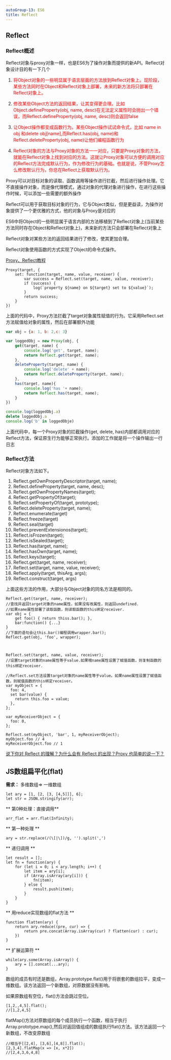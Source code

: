 ```yaml
---
autoGroup-13: ES6
title: Reflect
---
```


## Reflect
### Reflect概述

Reflect对象与proxy对象一样，也是ES6为了操作对象而提供的新API。Reflect对象设计目的有一下几个

1. <span style="color: red">将Object对象的一些明显属于语言层面的方法放到Reflect对象上。现阶段，某些方法同时在Object和Reflect对象上部署，未来的新方法将只部署在Reflect对象上。</span>

2. <span style="color: red">修改某些Object方法的返回结果，让其变得更合理。比如Object.defineProperty(obj, name, desc)在无法定义属性时会抛出一个错误，而Reflect.defineProperty(obj, name, desc)则会返回false</span>

3. <span style="color: red">让Object操作都变成函数行为。某些Object操作试试命令式，比如 name in obj 和delete obj[name],而Reflect.has(obj, name)和Reflect.deleteProperty(obj, name)让他们编程函数行为</span>

4. <span style="color: red">Reflect对象的方法与Proxy对象的方法一一对应，只要是Proxy对象的方法，就能在Reflect对象上找到对应的方法。这就让Proxy对象可以方便的调用对应的Reflect方法完成默认行为，作为修改行为的基础。也就是说，不管Proxy怎么修改默认行为，你总在Reflect上获取默认行为。</span>

Proxy可以对目标对象的读取、函数调用等操作进行拦截，然后进行操作处理。它不直接操作对象，而是像代理模式，通过对象的代理对象进行操作，在进行这些操作时候，可以添加一些需要的额外操作

Reflect可以用于获取目标对象的行为，它与Object类似，但是更益读，为操作对象提供了一个更优雅的方式，他的对象与Proxy是对应的


ES6中将Object的一些明显属于语言内部的方法移植到了Reflect对象上(当前某些方法同时存在Object和Reflect对象上)，未来新的方法只会部署在Reflect对象上

Reflect对象对某些方法的返回结果进行了修改，使其更加合理。

Reflect对象使用函数的方式实现了Object的命令式操作。

[Proxy、Reflect教程](https://www.runoob.com/w3cnote/es6-reflect-proxy.html)

```
Proxy(target, {
	set: function(target, name, value, receiver) {
    	var success = Reflect.set(target, name, value, receiver);
        if (success) {
        	log(`property ${name} on ${target} set to ${value}`);
        }
        return success;
    }
})
```
上面的代码中，Proxy方法拦截了target对象属性赋值的行为。它采用Reflect.set方法赋值给对象的属性，然后在部署额外功能

```javascript
var obj = {a: 1, b: 2,c: 3}

var loggedObj = new Proxy(obj, {
	get(target, name) {
    	console.log('get', target, name);
		return Reflect.get(target, name);
    },
    deleteProperty(target, name) {
    	console.log('delete' + name);
		return Reflect.deleteProperty(target, name);
    },
    has(target, name){
    	console.log('has '+ name);
        return Reflect.has(target, name);
    }
})

console.log(loggedObj.a)
delete loggedObj.a
console.log('b' in loggedObje)
```
上面代码中，每一个Proxy对象的拦截操作(get, delete, has)内部都调用对应的Reflect方法，保证原生行为能够正常执行。添加的工作就是将一个操作输出一行日志

### Reflect方法

Reflect对象方法如下。

1. Reflect.getOwnPropertyDescriptor(target, name);
2. Reflect.defineProperty(target, name, desc);
3. Reflect.getOwnPropertyNames(target);
4. Reflect.getPropertyOf(target);
5. Reflect.setPropertyOf(target, prototype);
6. Reflect.deleteProperty(target, name);
7. Reflect.enumerate(target)
8. Reflect.freeze(target)
9. Reflect.seal(target)
10. Reflect.preventExtensionos(target);
11. Reflect.isFrozen(target);
12. Reflect.isSealed(target);
13. Reflect.has(target, name);
14. Reflect.hasOwn(target, name);
15. Reflect.keys(target);
16. Reflect.get(target, name, receiver);
17. Reflect.set(target, name, value, receiver);
18. Reflect.apply(target, thisArg, args);
19. Reflect.construct(target, args)

上面这些方法的作用，大部分与Object对象的同名方法是相同的。

```
Reflect.get(target, name, receiver);
//查找并返回target对象的name属性，如果没有改属性，则返回undefined.
//如果name属性部署了读取函数，则读取函数的this绑定receiver.
var obj = {
	get foo() { return thiss.bar(); },
    bar:function() {...}
}
//下面的语句会让this.bar()编程调用wrapper.bar();
Reflect.get(obj, 'foo', wrapper);



Reflect.set(target, name, value, receiver);
//设置target对象的name属性等于value.如果哦name属性设置了赋值函数，则复制函数的this绑定receiver.
```

```
//Reflect.set方法设置target对象的name属性等于value。如果name属性设置了赋值函数，则赋值函数的this绑定receiver。
var myObject = {
  foo: 4,
  set bar(value) {
    return this.foo = value;
  },
};

var myReceiverObject = {
  foo: 0,
};

Reflect.set(myObject, 'bar', 1, myReceiverObject);
myObject.foo // 4
myReceiverObject.foo // 1
```

[说下你对 Reflect 的理解？为什么会有 Reflect 的出现？Proxy 也简单的说一下？](https://github.com/lgwebdream/FE-Interview/issues/1203)
## JS数组扁平化(flat)

**需求：** 多维数组=> 一维数组
```
let ary = [1, [2, [3, [4,5]]], 6];
let str = JSON.stringify(arr);
```
** 第0种处理：直接调用**
```
arr_flat = arr.flat(Infinity);
```
** 第一种处理 **
```
ary = str.replace(/(\[|\])/g, '').split(',')
```

** 递归调用 **
```
let result = [];
let fn = function(ary) {
	for (let i = 0; i < ary.length; i++) {
    	let item = ary[i];
        if (Array.isArray(ary[i])) {
        	fn(item);
        } else {
        	result.push(item);
        }
    }
}
```
** 用reduce实现数组的flat方法 **
```
function flatten(ary) {
	return ary.reduce((pre, cur) => {
    	return pre.concat(Array.isArray(cur) ? flatten(cur) : cur);
    })
}
```
** 扩展运算符 **
```
while(ary.some(Array.isArray)) {
	ary = [].concat(...ary);
}
```

数组的成员有时还是数组，Array.prototype.flat()用于将嵌套的数组拉平，变成一维数组。该方法返回一个新数组，对原数据没有影响。

如果原数组有空位，flat()方法会跳过空位。

```
[1,2,,4,5].flat();
//[1,2,4,5]
```
flatMap()方法对原数组的每个成员执行一个函数，相当于执行Array.prototype.map(),然后对返回值组成的数组执行flat()方法。该方法返回一个新数组，不改变原数组
```
//相当于[[2,4], [3,6],[4,8]].flat();
[2,3,4].flatMap(x => [x, x*2])
//[2,4,3,6,4,8]
```